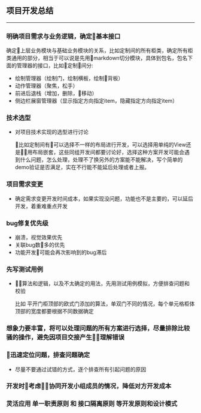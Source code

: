 ## 项目开发总结
---
### 明确项目需求与业务逻辑，确定基本接口
确定上层业务模块与基础业务模块的关系，比如定制间的所有柜类，确定所有柜类通用的部分，相当于可以说是先用markdown切分模块，具体到包名，包名下面的管理器的接口，比如定制间分:

- 绘制管理器（绘制门，绘制横板，绘制背板）
- 动作管理器（聚焦，松手）
- 前进后退栈（增加，删除，移动）
- 侧边栏展窗管理器（显示指定方向指定item，隐藏指定方向指定item）

### 技术选型
- 对项目技术实现的选型进行讨论

    比如定制间有可以选择不一样的布局进行开发，可以选择用单纯的View还是用布局嵌套，这些同组开发间都要讨论好，选择这种方案开发可能会遇到什么问题，怎么处理，处理不了换另外的方案能不能解决，写个简单的demo验证是否满足，实在不行能不能延后处理或者上报。

### 项目需求变更
- 确定需求变更开发时间成本，如果实现没问题，功能也不是主要的，可以延后开发，着重难重点开发

### bug修复优先级
- 崩溃，视觉效果优先
- 关联bug数多的优先
- 功能开发可能会再次影响到的bug滞后

### 先写测试用例
- 算法和逻辑，以及不太确定的用法，先用测试用例模拟，方便排查问题和校验

    比如 平开门柜顶部的欧式门添加的算法，单双门不同的情况，每个单元格柜体顶部的宽度都要根据不同数据确定

### 想象力要丰富，将可以处理问题的所有方案进行选择，尽量排除比较骚的操作，避免因项目交接产生理解错误

### 迅速定位问题，排查问题确定
- 尽量不要通过试错的方式，逐个排查所有引起问题的原因

### 开发时考虑协同开发小组成员的情况，降低对方开发成本

### 灵活应用 单一职责原则 和 接口隔离原则 等开发原则和设计模式